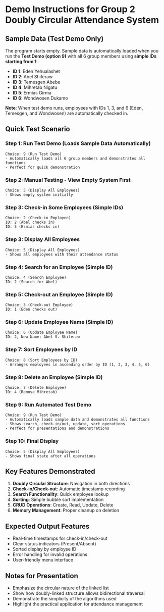 # Demo Instructions for Group 2 Doubly Circular Attendance System

## Sample Data (Test Demo Only)
The program starts empty. Sample data is automatically loaded when you run the **Test Demo (option 9)** with all 6 group members using **simple IDs starting from 1**:
- **ID 1**: Eden Yehualashet
- **ID 2**: Abel Shiferaw
- **ID 3**: Temesgen Abebe
- **ID 4**: Mihretab Nigatu
- **ID 5**: Ermias Girma
- **ID 6**: Wondwosen Dukamo

**Note**: When test demo runs, employees with IDs 1, 3, and 6 (Eden, Temesgen, and Wondwosen) are automatically checked in.

## Quick Test Scenario

### Step 1: Run Test Demo (Loads Sample Data Automatically)
```
Choice: 9 (Run Test Demo)
- Automatically loads all 6 group members and demonstrates all functions
- Perfect for quick demonstration
```

### Step 2: Manual Testing - View Empty System First
```
Choice: 5 (Display All Employees)
- Shows empty system initially
```

### Step 3: Check-in Some Employees (Simple IDs)
```
Choice: 2 (Check-in Employee)
ID: 2 (Abel checks in)
ID: 5 (Ermias checks in)
```

### Step 3: Display All Employees
```
Choice: 5 (Display All Employees)
- Shows all employees with their attendance status
```

### Step 4: Search for an Employee (Simple ID)
```
Choice: 4 (Search Employee)
ID: 2 (Search for Abel)
```

### Step 5: Check-out an Employee (Simple ID)
```
Choice: 3 (Check-out Employee)
ID: 1 (Eden checks out)
```

### Step 6: Update Employee Name (Simple ID)
```
Choice: 6 (Update Employee Name)
ID: 2, New Name: Abel S. Shiferaw
```

### Step 7: Sort Employees by ID
```
Choice: 8 (Sort Employees by ID)
- Arranges employees in ascending order by ID (1, 2, 3, 4, 5, 6)
```

### Step 8: Delete an Employee (Simple ID)
```
Choice: 7 (Delete Employee)
ID: 4 (Remove Mihretab)
```

### Step 9: Run Automated Test Demo
```
Choice: 9 (Run Test Demo)
- Automatically loads sample data and demonstrates all functions
- Shows search, check-in/out, update, sort operations
- Perfect for presentations and demonstrations
```

### Step 10: Final Display
```
Choice: 5 (Display All Employees)
- Shows final state after all operations
```

## Key Features Demonstrated
1. **Doubly Circular Structure**: Navigation in both directions
2. **Check-in/Check-out**: Automatic timestamp recording
3. **Search Functionality**: Quick employee lookup
4. **Sorting**: Simple bubble sort implementation
5. **CRUD Operations**: Create, Read, Update, Delete
6. **Memory Management**: Proper cleanup on deletion

## Expected Output Features
- Real-time timestamps for check-in/check-out
- Clear status indicators (Present/Absent)
- Sorted display by employee ID
- Error handling for invalid operations
- User-friendly menu interface

## Notes for Presentation
- Emphasize the circular nature of the linked list
- Show how doubly-linked structure allows bidirectional traversal
- Demonstrate the simplicity of the algorithms used
- Highlight the practical application for attendance management
